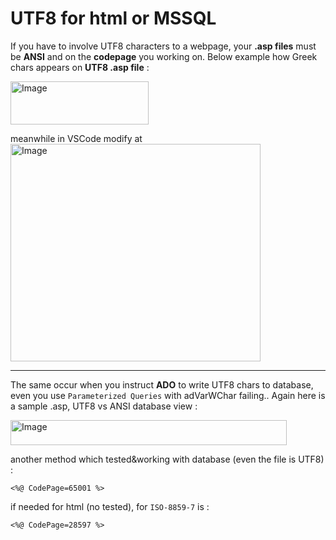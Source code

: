 # UTF8 for html or MSSQL

If you have to involve UTF8 characters to a webpage, your **.asp files** must be **ANSI** and on the **codepage** you working on. Below example how Greek chars appears on  **UTF8 .asp file** :  

<img width="221" height="69" alt="Image" src="https://github.com/user-attachments/assets/31f542e7-2680-4b3d-bae7-b17718176f32" />  

meanwhile in VSCode modify at  
<img width="400" height="348" alt="Image" src="https://github.com/user-attachments/assets/1b51a20f-6cd7-48eb-86a4-4735417db6bc" />

---

The same occur when you instruct **ADO** to write UTF8 chars to database, even you use `Parameterized Queries` with adVarWChar failing.. Again here is a sample .asp, UTF8 vs ANSI database view :  

<img width="442" height="40" alt="Image" src="https://github.com/user-attachments/assets/56a75f99-92a8-4252-ae4a-5951ae5baca2" />

another method which tested&working with database (even the file is UTF8) :  
```
<%@ CodePage=65001 %>
```

if needed for html (no tested), for `ISO-8859-7` is :  
```
<%@ CodePage=28597 %>
```  

